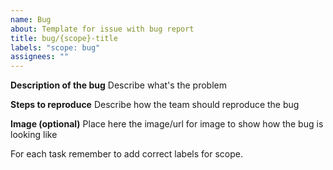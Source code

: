 ```yaml
---
name: Bug
about: Template for issue with bug report
title: bug/{scope}-title
labels: "scope: bug"
assignees: ""
---
```


**Description of the bug**
Describe what's the problem

**Steps to reproduce**
Describe how the team should reproduce the bug

**Image (optional)**
Place here the image/url for image to show how the bug is looking like

For each task remember to add correct labels for scope.

